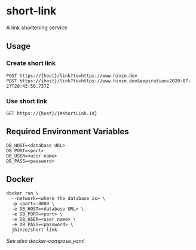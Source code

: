 # short-link 
A link shortening service

## Usage

### Create short link
`POST https://{host}/link?to=https://www.hinze.dev`  
`POST https://{host}/link?to=https://www.hinze.dev&expiration=2020-07-27T20:43:50.737Z`

### Use short link
`GET https://{host}/{#shortLink.id}`


## Required Environment Variables
`DB_HOST=<database URL>`  
`DB_PORT=<port>`  
`DB_USER=<user name>`  
`DB_PASS=<password>`  

## Docker
```
docker run \
  --network=<where the database is> \
  -p <port>:8080 \
  -e DB_HOST=<database URL> \ 
  -e DB_PORT=<port> \
  -e DB_USER=<user name> \
  -e DB_PASS=<password> \
  jhinze/short-link
```
  
_See also docker-compose.yaml_
